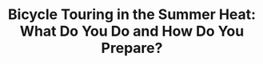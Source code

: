 ---
layout: community
category: community
title: "Bicycle Touring in the Summer Heat: What Do You Do and How Do You Prepare?"
description: "I'm looking for some advice about cycling in the summer heat (30+ C)  How do you deal with it in the moment? (eg clothing, nutrition, mindset, breathing) How do you prepare for it?"
isTopLevel: false
isSingleLevel: false
isArticle: false
datePublished: 2022-06-14 15:23:00 +0300
dateModified: 2022-06-14 15:23:00 +0300
published: false
---